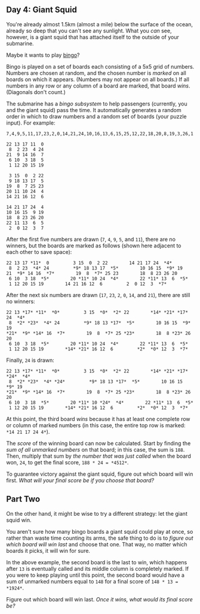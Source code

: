 ## Day 4: Giant Squid

You're already almost 1.5km (almost a mile) below the surface of the ocean, already so deep that you can't see any sunlight. What you *can* see, however, is a giant squid that has attached itself to the outside of your submarine.


Maybe it wants to play [bingo](https://en.wikipedia.org/wiki/Bingo_(American_version))?


Bingo is played on a set of boards each consisting of a 5x5 grid of numbers. Numbers are chosen at random, and the chosen number is *marked* on all boards on which it appears. (Numbers may not appear on all boards.) If all numbers in any row or any column of a board are marked, that board *wins*. (Diagonals don't count.)


The submarine has a *bingo subsystem* to help passengers (currently, you and the giant squid) pass the time. It automatically generates a random order in which to draw numbers and a random set of boards (your puzzle input). For example:



```
7,4,9,5,11,17,23,2,0,14,21,24,10,16,13,6,15,25,12,22,18,20,8,19,3,26,1

22 13 17 11  0
 8  2 23  4 24
21  9 14 16  7
 6 10  3 18  5
 1 12 20 15 19

 3 15  0  2 22
 9 18 13 17  5
19  8  7 25 23
20 11 10 24  4
14 21 16 12  6

14 21 17 24  4
10 16 15  9 19
18  8 23 26 20
22 11 13  6  5
 2  0 12  3  7

```

After the first five numbers are drawn (`7`, `4`, `9`, `5`, and `11`), there are no winners, but the boards are marked as follows (shown here adjacent to each other to save space):



```
22 13 17 *11*  0         3 15  0  2 22        14 21 17 24  *4*
 8  2 23  *4* 24         *9* 18 13 17  *5*        10 16 15  *9* 19
21  *9* 14 16  *7*        19  8  *7* 25 23        18  8 23 26 20
 6 10  3 18  *5*        20 *11* 10 24  *4*        22 *11* 13  6  *5*
 1 12 20 15 19        14 21 16 12  6         2  0 12  3  *7*

```

After the next six numbers are drawn (`17`, `23`, `2`, `0`, `14`, and `21`), there are still no winners:



```
22 13 *17* *11*  *0*         3 15  *0*  *2* 22        *14* *21* *17* 24  *4*
 8  *2* *23*  *4* 24         *9* 18 13 *17*  *5*        10 16 15  *9* 19
*21*  *9* *14* 16  *7*        19  8  *7* 25 *23*        18  8 *23* 26 20
 6 10  3 18  *5*        20 *11* 10 24  *4*        22 *11* 13  6  *5*
 1 12 20 15 19        *14* *21* 16 12  6         *2*  *0* 12  3  *7*

```

Finally, `24` is drawn:



```
22 13 *17* *11*  *0*         3 15  *0*  *2* 22        *14* *21* *17* *24*  *4*
 8  *2* *23*  *4* *24*         *9* 18 13 *17*  *5*        10 16 15  *9* 19
*21*  *9* *14* 16  *7*        19  8  *7* 25 *23*        18  8 *23* 26 20
 6 10  3 18  *5*        20 *11* 10 *24*  *4*        22 *11* 13  6  *5*
 1 12 20 15 19        *14* *21* 16 12  6         *2*  *0* 12  3  *7*

```

At this point, the third board *wins* because it has at least one complete row or column of marked numbers (in this case, the entire top row is marked: `*14 21 17 24 4*`).


The *score* of the winning board can now be calculated. Start by finding the *sum of all unmarked numbers* on that board; in this case, the sum is `188`. Then, multiply that sum by *the number that was just called* when the board won, `24`, to get the final score, `188 * 24 = *4512*`.


To guarantee victory against the giant squid, figure out which board will win first. *What will your final score be if you choose that board?*


## Part Two

On the other hand, it might be wise to try a different strategy: let the giant squid win.


You aren't sure how many bingo boards a giant squid could play at once, so rather than waste time counting its arms, the safe thing to do is to *figure out which board will win last* and choose that one. That way, no matter which boards it picks, it will win for sure.


In the above example, the second board is the last to win, which happens after `13` is eventually called and its middle column is completely marked. If you were to keep playing until this point, the second board would have a sum of unmarked numbers equal to `148` for a final score of `148 * 13 = *1924*`.


Figure out which board will win last. *Once it wins, what would its final score be?*


